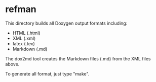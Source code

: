 refman
======

This directory builds all Doxygen output formats including:

- HTML (.html)
- XML (.xml)
- latex (.tex)
- Markdown (.md)

The dox2md tool creates the Markdown files (.md) from the XML files above.

To generate all format, just type "make".

